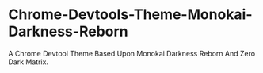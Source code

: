 # Chrome-Devtools-Theme-Monokai-Darkness-Reborn
A Chrome Devtool Theme Based Upon Monokai Darkness Reborn And Zero Dark Matrix.
